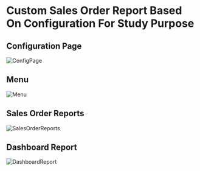 # Custom Sales Order Report Based On Configuration For Study Purpose
## Configuration Page
![ConfigPage](/screenshots/ConfigurationPage.png)
## Menu
![Menu](/screenshots/Menu.png)
## Sales Order Reports
![SalesOrderReports](/screenshots/SalesOrderReports.png)
## Dashboard Report
![DashboardReport](/screenshots/DashboardReport.png)
